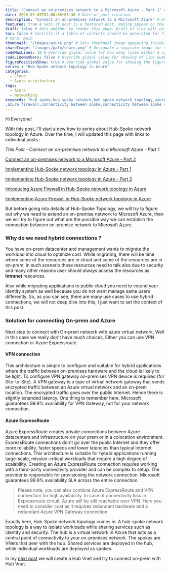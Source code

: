 ```yaml
---
title: "Connect an on-premises network to a Microsoft Azure - Part 1" # Title of the blog post.
date: 2020-09-05T01:00:00+05:30 # Date of post creation.
description: "Connect an on-premises network to a Microsoft Azure" # Description used for search engine.
featured: true # Sets if post is a featured post, making appear on the home page side bar.
draft: false # Sets whether to render this page. Draft of true will not be rendered.
toc: false # Controls if a table of contents should be generated for first-level links automatically.
# menu: main
thumbnail: "/images/azure.png" # Sets thumbnail image appearing inside card on homepage.
shareImage: "/images/path/share.png" # Designate a separate image for social media sharing.
codeMaxLines: 10 # Override global value for how many lines within a code block before auto-collapsing.
codeLineNumbers: false # Override global value for showing of line numbers within code block.
figurePositionShow: true # Override global value for showing the figure label.
series : "Hub-Spoke network topology in Azure"
categories:
  - Cloud
  - Azure architecture
tags:
  - Azure
  - Networking
keywords: "hub spoke,hub spoke network,hub spoke network topology,azure hub spoke,azure hub spoke network,azure hub spoke network topology
,azure firewall,connectivity between spoke,connectivity between spoke vnet using azure firewall,azure powershell,Point to Site, Site to Site,VPN"
---
```


Hi Everyone!

With this post, I'll start a new how to series about Hub-Spoke network topology in Azure. Over the time, I will updated this page with links to individual posts : 

_This Post - Connect an on-premises network to a Microsoft Azure - Part 1_

[Connect an on-premises network to a Microsoft Azure - Part 2](/post/connect-azure-with-your-on-prem-network-part-2)

[Implementing Hub-Spoke network topology in Azure - Part 1](/post/implementing-hub-spoke-network-topology-in-azure-part-1)

[Implementing Hub-Spoke network topology in Azure - Part 2](/post/implementing-hub-spoke-network-topology-in-azure-part-2)

[Introducing Azure Firewall in Hub-Spoke network topology in Azure](/post/introducing-azure-firewall-in-hub-spoke-network-topology-in-azure)

[Implementing Azure Firewall in Hub-Spoke network topology in Azure](/post/implementing-azure-firewall-in-hub-spoke-network-topology-in-azure)

But before going into details of Hub-Spoke Topology, we will try to figure out why we need to extend an on-premise network to Microsoft Azure, then we will try to figure out what are the possible way we can establish the connection between on-premise network to Microsoft Azure. 

### Why do we need hybrid connections ?

You have on-prem datacenter and management wants to migrate the workload into cloud to optimize cost. While migrating, there will be time where some of the resources are in cloud and some of the resources are in on-prem, in such scenario these resources need to talk also due to security and many other reasons user should always access the resources as **Intranet** resources. 

Also while migrating applications to public cloud you need to extend your identity system as well because you do not want manage same users differently. So, as you can see, there are many use cases to use hybrid connections, we will not deep dive into this, I just want to set the context of this post.


### Solution for connecting On-prem and Azure

Next step to connect with On-prem network with azure virtual network. Well in this case we really don't have much choices, Either you can use VPN connection or Azure Expressroute.

#### VPN connection
This architecture is simple to configure and suitable for hybrid applications where the traffic between on-premises hardware and the cloud is likely to be light. To configure VPN gateway on-premises VPN device is required (for Site-to-Site). A VPN gateway is a type of virtual network gateway that sends encrypted traffic between an Azure virtual network and an on-prem location. The encrypted traffic goes over the public Internet. Hence there is slightly extended latency. One thing to remember here, Microsoft guarantees 99.9% availability for VPN Gateway, not for your network connection.


#### Azure ExpressRoute

Azure ExpressRoute creates private connections between Azure datacenters and infrastructure on your prem or in a colocation environment. ExpressRoute connections don't go over the public Internet and they offer more reliability, faster speeds and lower latencies than typical Internet connections. This architecture is suitable for hybrid applications running large-scale, mission-critical workloads that require a high degree of scalability. Creating an Azure ExpressRoute connection requires working with a third-party connectivity provider and can be complex to setup. The provider is responsible for provisioning the network connection. Microsoft guarantees  99.9% availability SLA across the entire connection.


> Please note, you can also combine Azure ExpressRoute and VPN connection for high availability. In case of connectivity loss in Expressroute circuit, Azure will be still reachable over VPN. Here you need to consider cost as it requires redundant hardware and a redundant Azure VPN Gateway connection.


Exactly here, Hub-Spoke network topology comes in. A hub-spoke network topology is a way to isolate workloads while sharing services such as identity and security. The hub is a virtual network in Azure that acts as a central point of connectivity to your on-premises network. The spokes are VNets that peer with the hub. Shared services are deployed in the hub, while individual workloads are deployed as spokes.

In my [next post](/post/connect-azure-with-your-on-prem-network-part-2) we will create a Hub Vnet and try to connect on-prem with Hub Vnet.


[^1]:  [Azure Architecture Reference](https://docs.microsoft.com/en-us/azure/architecture/reference-architectures/hybrid-networking/#vpn-connection)